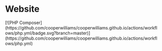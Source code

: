 <h1>Website</h1>
[![PHP Composer](https://github.com/cooperwilliams/cooperwilliams.github.io/actions/workflows/php.yml/badge.svg?branch=master)](https://github.com/cooperwilliams/cooperwilliams.github.io/actions/workflows/php.yml)
